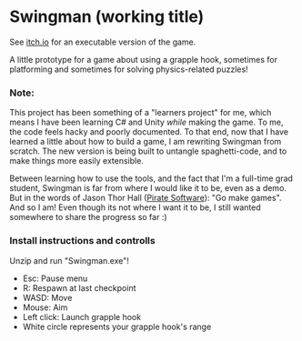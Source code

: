 # Swingman (working title)
See [itch.io](https://dannyf46.itch.io/swingman) for an executable version of the game.

A little prototype for a game about using a grapple hook, sometimes for platforming and sometimes for solving physics-related puzzles!

### **Note**: 
This project has been something of a "learners project" for me, which means I have been learning C# and Unity _while_ making the game. To me, the code feels hacky and poorly documented.
To that end, now that I have learned a little about how to build a game, I am rewriting Swingman from scratch. The new version is being built to untangle spaghetti-code, and to make things more easily extensible.

Between learning how to use the tools, and the fact that I'm a full-time grad student, Swingman is far from where I would like it to be, even as a demo.  
But in the words of Jason Thor Hall ([Pirate Software](https://www.youtube.com/watch?v=cFRT9E0C3XM)): "Go make games". And so I am! Even though its not where I want it to be, I still wanted somewhere to share the progress so far :)


### Install instructions and controlls
Unzip and run "Swingman.exe"! 
- Esc: Pause menu
- R: Respawn at last checkpoint
- WASD: Move
- Mouse: Aim
- Left click: Launch grapple hook
- White circle represents your grapple hook's range


